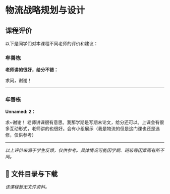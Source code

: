 # 物流战略规划与设计

## 课程评价

以下是同学们对本课程不同老师的评价和建议：

### 牟善栋

**老师讲的很好，给分不错：**

求问，谢谢！

---

### 牟善栋

**Unnamed: 2：**

求~谢谢！ 老师讲课很有意思。我那学期是写期末论文，给分还可以。上课会有很多互动形式，老师讲的也很好。会有小组展示（我是物流的但是这门课也还是选修，仅供参考）

---

*以上评价来源于学生反馈，仅供参考。具体情况可能因学期、班级等因素而有所不同。*
## 📄 文件目录与下载

_该课程暂无文件资料。_
